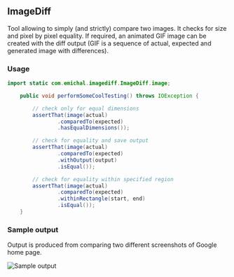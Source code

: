 ## ImageDiff

Tool allowing to simply (and strictly) compare two images. It checks for size and pixel by pixel equality. If required, an animated GIF image can be created with the diff output (GIF is a sequence of actual, expected and generated image with differences).

### Usage

```java
import static com.emichal.imagediff.ImageDiff.image;

    public void performSomeCoolTesting() throws IOException {

        // check only for equal dimensions
        assertThat(image(actual)
                .comparedTo(expected)
                .hasEqualDimensions());

        // check for equality and save output
        assertThat(image(actual)
                .comparedTo(expected)
                .withOutput(output)
                .isEqual());

        // check for equality within specified region
        assertThat(image(actual)
                .comparedTo(expected)
                .withinRectangle(start, end)
                .isEqual());
    }
```


### Sample output

Output is produced from comparing two different screenshots of Google home page.

![Sample output](https://raw.github.com/emichal/image-diff/master/src/main/resources/output.gif)